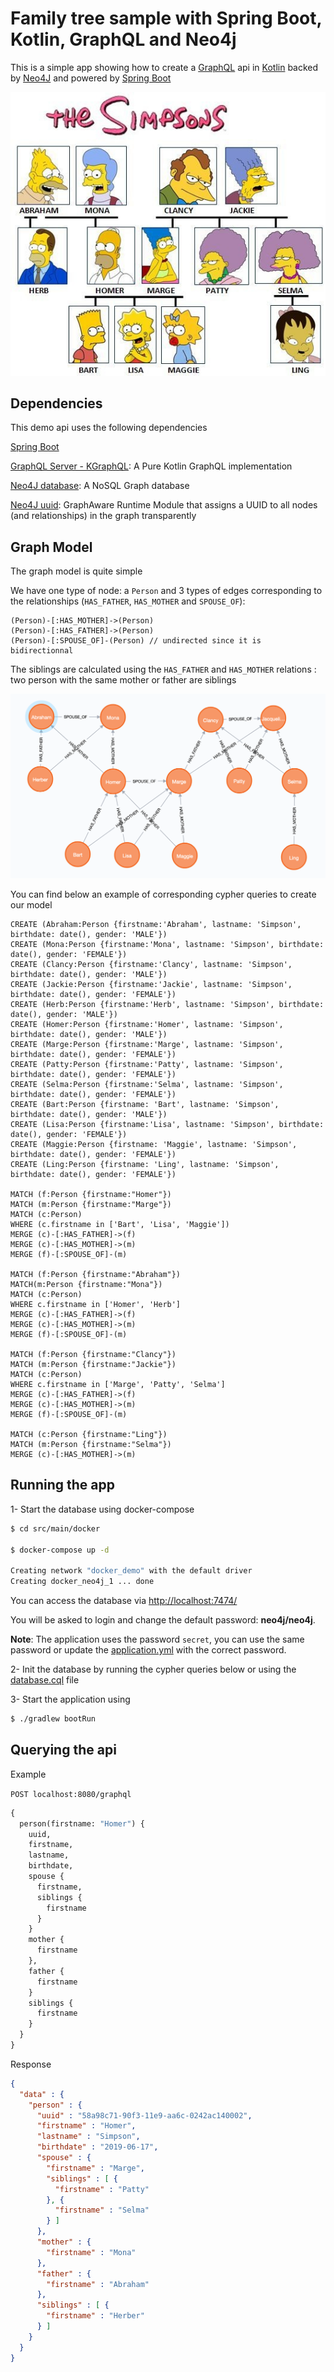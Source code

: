 # Family tree sample with Spring Boot, Kotlin, GraphQL and Neo4j

This is a simple app showing how to create a [GraphQL](https://graphql.org/) api in [Kotlin](https://kotlinlang.org/) backed by [Neo4J](https://neo4j.com/developer/?ref=home-2) and powered by [Spring Boot](https://spring.io/projects/spring-boot)

![The simpsons](simpsons.png)

## Dependencies

This demo api uses the following dependencies

[Spring Boot](https://spring.io/projects/spring-boot#overview)

[GraphQL Server - KGraphQL](https://github.com/pgutkowski/KGraphQL): A Pure Kotlin GraphQL implementation

[Neo4J database](https://neo4j.com/developer/?ref=home-2): A NoSQL Graph database

[Neo4J uuid](https://github.com/graphaware/neo4j-uuid): GraphAware Runtime Module that assigns a UUID to all nodes (and relationships) in the graph transparently

## Graph Model

The graph model is quite simple

We have one type of node: a `Person` and 3 types of edges corresponding to the relationships (`HAS_FATHER`, `HAS_MOTHER` and `SPOUSE_OF`):

```
(Person)-[:HAS_MOTHER]->(Person)
(Person)-[:HAS_FATHER]->(Person)
(Person)-[:SPOUSE_OF]-(Person) // undirected since it is bidirectionnal
```
The siblings are calculated using the `HAS_FATHER` and `HAS_MOTHER` relations : two person with the same mother or father are siblings

![Graph model](graph-model.png)

You can find below an example of corresponding cypher queries to create our model

```cql
CREATE (Abraham:Person {firstname:'Abraham', lastname: 'Simpson', birthdate: date(), gender: 'MALE'})
CREATE (Mona:Person {firstname:'Mona', lastname: 'Simpson', birthdate: date(), gender: 'FEMALE'})
CREATE (Clancy:Person {firstname:'Clancy', lastname: 'Simpson', birthdate: date(), gender: 'MALE'})
CREATE (Jackie:Person {firstname:'Jackie', lastname: 'Simpson', birthdate: date(), gender: 'FEMALE'})
CREATE (Herb:Person {firstname:'Herb', lastname: 'Simpson', birthdate: date(), gender: 'MALE'})
CREATE (Homer:Person {firstname:'Homer', lastname: 'Simpson', birthdate: date(), gender: 'MALE'})
CREATE (Marge:Person {firstname:'Marge', lastname: 'Simpson', birthdate: date(), gender: 'FEMALE'})
CREATE (Patty:Person {firstname:'Patty', lastname: 'Simpson', birthdate: date(), gender: 'FEMALE'})
CREATE (Selma:Person {firstname:'Selma', lastname: 'Simpson', birthdate: date(), gender: 'FEMALE'})
CREATE (Bart:Person {firstname: 'Bart', lastname: 'Simpson', birthdate: date(), gender: 'MALE'})
CREATE (Lisa:Person {firstname:'Lisa', lastname: 'Simpson', birthdate: date(), gender: 'FEMALE'})
CREATE (Maggie:Person {firstname: 'Maggie', lastname: 'Simpson', birthdate: date(), gender: 'FEMALE'})
CREATE (Ling:Person {firstname: 'Ling', lastname: 'Simpson', birthdate: date(), gender: 'FEMALE'})

MATCH (f:Person {firstname:"Homer"})
MATCH (m:Person {firstname:"Marge"})
MATCH (c:Person)
WHERE (c.firstname in ['Bart', 'Lisa', 'Maggie'])
MERGE (c)-[:HAS_FATHER]->(f)
MERGE (c)-[:HAS_MOTHER]->(m)
MERGE (f)-[:SPOUSE_OF]-(m)

MATCH (f:Person {firstname:"Abraham"})
MATCH(m:Person {firstname:"Mona"})
MATCH (c:Person)
WHERE c.firstname in ['Homer', 'Herb']
MERGE (c)-[:HAS_FATHER]->(f)
MERGE (c)-[:HAS_MOTHER]->(m)
MERGE (f)-[:SPOUSE_OF]-(m)

MATCH (f:Person {firstname:"Clancy"})
MATCH (m:Person {firstname:"Jackie"})
MATCH (c:Person)
WHERE c.firstname in ['Marge', 'Patty', 'Selma']
MERGE (c)-[:HAS_FATHER]->(f)
MERGE (c)-[:HAS_MOTHER]->(m)
MERGE (f)-[:SPOUSE_OF]-(m)

MATCH (c:Person {firstname:"Ling"})
MATCH (m:Person {firstname:"Selma"})
MERGE (c)-[:HAS_MOTHER]->(m)
```

## Running the app

1- Start the database using docker-compose 

```bash
$ cd src/main/docker

$ docker-compose up -d

Creating network "docker_demo" with the default driver
Creating docker_neo4j_1 ... done
```

You can access the database via [http://localhost:7474/](http://localhost:7474/)

You will be asked to login and change the default password: **neo4j/neo4j**.

**Note**: The application uses the password `secret`, you can use the same password or update the [application.yml](./src/main/resources/config/application.yml) with the correct password.

2- Init the database by running the cypher queries below or using the [database.cql](./database.cql) file

3- Start the application using

```bash
$ ./gradlew bootRun
```

## Querying the api

Example

`POST localhost:8080/graphql` 

```graphql
{
  person(firstname: "Homer") {
	uuid,
	firstname,
	lastname,
	birthdate,
	spouse {
	  firstname,
	  siblings {
		firstname
	  }
	}
	mother {
      firstname
	},
	father {
	  firstname
	}
	siblings {
	  firstname
	}
  }
}
```

Response 

```json
{
  "data" : {
    "person" : {
      "uuid" : "58a98c71-90f3-11e9-aa6c-0242ac140002",
      "firstname" : "Homer",
      "lastname" : "Simpson",
      "birthdate" : "2019-06-17",
      "spouse" : {
        "firstname" : "Marge",
        "siblings" : [ {
          "firstname" : "Patty"
        }, {
          "firstname" : "Selma"
        } ]
      },
      "mother" : {
        "firstname" : "Mona"
      },
      "father" : {
        "firstname" : "Abraham"
      },
      "siblings" : [ {
        "firstname" : "Herber"
      } ]
    }
  }
}
```
